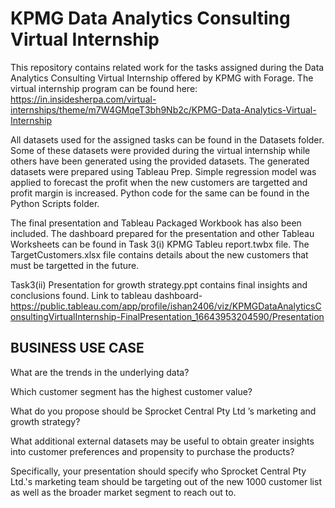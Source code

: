 # KPMG Data Analytics Consulting Virtual Internship
This repository contains related work for the tasks assigned during the Data Analytics Consulting Virtual Internship offered by KPMG with Forage. The virtual internship program can be found here: https://in.insidesherpa.com/virtual-internships/theme/m7W4GMqeT3bh9Nb2c/KPMG-Data-Analytics-Virtual-Internship

All datasets used for the assigned tasks can be found in the Datasets folder. Some of these datasets were provided during the virtual internship while others have been generated using the provided datasets. The generated datasets were prepared using Tableau Prep. Simple regression model was applied to forecast the profit when the new customers are targetted and profit margin is increased. Python code for the same can be found in the Python Scripts folder.

The final presentation and Tableau Packaged Workbook has also been included. The dashboard prepared for the presentation and other Tableau Worksheets can be found in Task 3(i) KPMG Tableu report.twbx file. The TargetCustomers.xlsx file contains details about the new customers that must be targetted in the future.

Task3(ii) Presentation for growth strategy.ppt  contains final insights and conclusions found.
Link to tableau dashboard-https://public.tableau.com/app/profile/ishan2406/viz/KPMGDataAnalyticsConsultingVirtualInternship-FinalPresentation_16643953204590/Presentation

##  BUSINESS USE CASE
What are the trends in the underlying data?

Which customer segment has the highest customer value?

What do you propose should be Sprocket Central Pty Ltd ’s marketing and growth strategy?

What additional external datasets may be useful to obtain greater insights into customer preferences and propensity to purchase the products?

Specifically, your presentation should specify who Sprocket Central Pty Ltd.'s marketing team should be targeting out of the new 1000 customer list as well as the broader market segment to reach out to.


